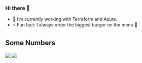 ### Hi there 👋

- 🔭 I’m currently working with Terraform and Azure.
- ⚡ Fun fact: I always order the biggest burger on the menu :hamburger:

## Some Numbers

<a href="https://github.com/dankitch/dankitch">
<img align="center" src="https://github-readme-stats.vercel.app/api?username=dankitch&show_icons=true&theme=cobalt" />
</a>
<a href="https://github.com/dankitch/dankitch">
<img align="center" src="https://github-readme-stats.vercel.app/api/top-langs/?username=dankitch&show_icons=true&theme=cobalt&hide=javascript,css" />
</a>
